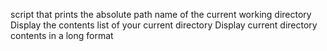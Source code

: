 script that prints the absolute path name of the current working directory
Display the contents list of your current directory
Display current directory contents in a long format
